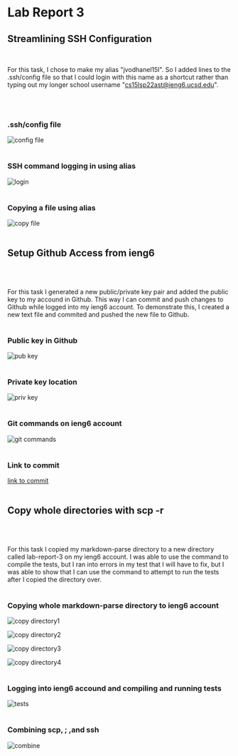 # Lab Report 3

## Streamlining SSH Configuration <br /> 
<br />

For this task, I chose to make my alias "jvodhanel15l". So I added lines to the .ssh/config file so that I could login with this name as a shortcut rather than typing out my longer school username "cs15lsp22ast@ieng6.ucsd.edu".

<br /> 
<br />

### .ssh/config file
![config file](editConfigFile.PNG)<br /> 
<br />

### SSH command logging in using alias
![login](sshLogin.PNG)
<br /> 
<br />

### Copying a file using alias
![copy file](copyFile.PNG)
<br /> 
<br />


## Setup Github Access from ieng6
<br /> 
<br />

For this task I generated a new public/private key pair and added the public key to my accound in Github. This way I can commit and push changes to Github while logged into my ieng6 account. To demonstrate this, I created a new text file and commited and pushed the new file to Github. 
<br /> 
<br />

### Public key in Github
![pub key](newPubKey.PNG)
<br /> 
<br />

### Private key location
![priv key](locationPrivKey.PNG)
<br /> 
<br />

### Git commands on ieng6 account
![git commands](gitCommands.PNG)
<br /> 
<br />

### Link to commit
[link to commit](https://github.com/jvodhanel/good-markdown-parser/actions/runs/2288284747)
<br /> 
<br />

## Copy whole directories with scp -r
<br /> 
<br />

For this task I copied my markdown-parse directory to a new directory called lab-report-3 on my ieng6 account. I was able to use the command to compile the tests, but I ran into errors in my test that I will have to fix, but I was able to show that I can use the command to attempt to run the tests after I copied the directory over. 
<br /> 
<br />

### Copying whole markdown-parse directory to ieng6 account
![copy directory1](copyDirectoryPt1.PNG)

![copy directory2](copyDirectoryPt2.PNG)

![copy directory3](copyDirectoryPt3.PNG)

![copy directory4](copyDirectoryPt4.PNG)
<br /> 
<br />

### Logging into ieng6 accound and compiling and running tests
![tests](newCompileRunTests.PNG)
<br /> 
<br />

### Combining scp, ; ,and ssh
![combine](combineCommands.PNG)